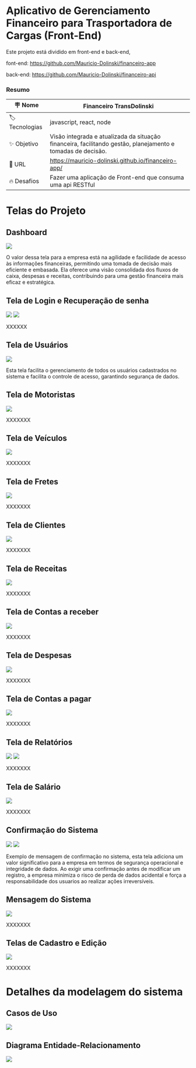 # Aplicativo de Gerenciamento Financeiro para Trasportadora de Cargas (Front-End)

Este projeto está dividido em front-end e back-end, 

font-end: https://github.com/Mauricio-Dolinski/financeiro-app

back-end: https://github.com/Mauricio-Dolinski/financeiro-api

### Resumo

| :placard: Nome |  **Financeiro TransDolinski**   
| --------------------  | -------
| :label:Tecnologias | javascript, react, node
| :sparkles: Objetivo   | Visão integrada e atualizada da situação financeira, facilitando gestão, planejamento e tomadas de decisão.
| :rocket: URL        | https://mauricio-dolinski.github.io/financeiro-app/
| :fire: Desafios     | Fazer uma aplicação de Front-end que consuma uma api RESTful

# Telas do Projeto

## Dashboard
![](https://i.imgur.com/1a1YdrC.jpeg)

O valor dessa tela para a empresa está na agilidade e facilidade de acesso às informações financeiras, permitindo uma tomada de decisão mais eficiente e embasada. Ela oferece uma visão consolidada dos fluxos de caixa, despesas e receitas, contribuindo para uma gestão financeira mais eficaz e estratégica.

## Tela de Login e Recuperação de senha
![](https://i.imgur.com/b362g23.png)
![](https://i.imgur.com/1nYQxAb.png)

XXXXXX

## Tela de Usuários
![](https://i.imgur.com/bnoNnVj.png)

Esta tela facilita o gerenciamento de todos os usuários cadastrados no sistema e facilita o controle de acesso, garantindo segurança de dados.

## Tela de Motoristas
![](https://i.imgur.com/Dtdm9UX.png)

XXXXXXX

## Tela de Veículos
![](https://i.imgur.com/GqcFQMY.png)

XXXXXXX

## Tela de Fretes
![](https://i.imgur.com/lKvpNjm.png)

XXXXXXX

## Tela de Clientes
![](https://i.imgur.com/mex2Rhv.png)

XXXXXXX

## Tela de Receitas
![](https://i.imgur.com/9afK8vU.png)

XXXXXXX

## Tela de Contas a receber
![](https://i.imgur.com/ph8bLNe.png)

XXXXXXX

## Tela de Despesas
![](https://i.imgur.com/hwiazYQ.png)

XXXXXXX

## Tela de Contas a pagar
![](https://i.imgur.com/8OPKQ9H.png)

XXXXXXX

## Tela de Relatórios
![](https://i.imgur.com/Yy0qxOS.png)
![](https://i.imgur.com/loo6PQQ.png)

XXXXXXX

## Tela de Salário
![](https://i.imgur.com/kxJUrlP.png)

XXXXXXX

## Confirmação do Sistema
![](https://i.imgur.com/NOTPPX8.png)
![](https://i.imgur.com/512T4wQ.png)

Exemplo de mensagem de confirmação no sistema, esta tela adiciona um valor significativo para a empresa em termos de segurança operacional e integridade de dados. Ao exigir uma confirmação antes de modificar um registro, a empresa minimiza o risco de perda de dados acidental e força a responsabilidade dos usuarios ao realizar ações irreversíveis.

## Mensagem do Sistema
![](https://i.imgur.com/LeAuad3.png)

XXXXXXX

## Telas de Cadastro e Edição
![](https://i.imgur.com/index.jpeg)

XXXXXXX

# Detalhes da modelagem do sistema

## Casos de Uso

![](https://i.imgur.com/WTOmKc3.png)

## Diagrama Entidade-Relacionamento

![](https://i.imgur.com/PgOtbPK.png)


